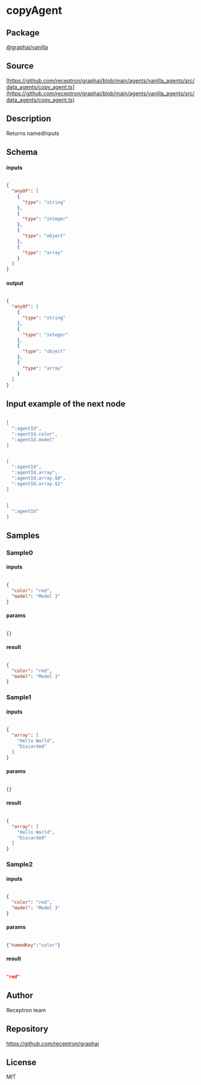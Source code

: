 # copyAgent

## Package
[@graphai/vanilla](https://www.npmjs.com/package/@graphai/vanilla)
## Source
[https://github.com/receptron/graphai/blob/main/agents/vanilla_agents/src/data_agents/copy_agent.ts](https://github.com/receptron/graphai/blob/main/agents/vanilla_agents/src/data_agents/copy_agent.ts)

## Description

Returns namedInputs

## Schema

#### inputs

```json

{
  "anyOf": [
    {
      "type": "string"
    },
    {
      "type": "integer"
    },
    {
      "type": "object"
    },
    {
      "type": "array"
    }
  ]
}

````

#### output

```json

{
  "anyOf": [
    {
      "type": "string"
    },
    {
      "type": "integer"
    },
    {
      "type": "object"
    },
    {
      "type": "array"
    }
  ]
}

````

## Input example of the next node

```json

[
  ":agentId",
  ":agentId.color",
  ":agentId.model"
]

````
```json

[
  ":agentId",
  ":agentId.array",
  ":agentId.array.$0",
  ":agentId.array.$1"
]

````
```json

[
  ":agentId"
]

````

## Samples

### Sample0

#### inputs

```json

{
  "color": "red",
  "model": "Model 3"
}

````

#### params

```json

{}

````

#### result

```json

{
  "color": "red",
  "model": "Model 3"
}

````
### Sample1

#### inputs

```json

{
  "array": [
    "Hello World",
    "Discarded"
  ]
}

````

#### params

```json

{}

````

#### result

```json

{
  "array": [
    "Hello World",
    "Discarded"
  ]
}

````
### Sample2

#### inputs

```json

{
  "color": "red",
  "model": "Model 3"
}

````

#### params

```json

{"namedKey":"color"}

````

#### result

```json

"red"

````

## Author

Receptron team

## Repository

https://github.com/receptron/graphai

## License

MIT

